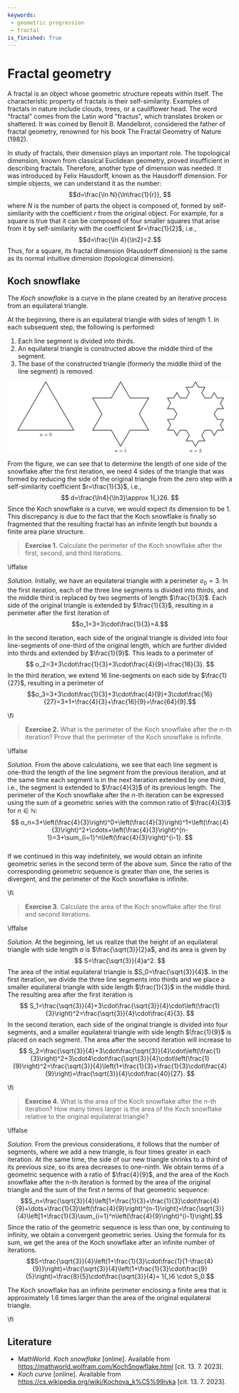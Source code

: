 ```yaml
---
keywords: 
 - geometric progression
 - fractal
is_finished: True
---
```


# Fractal geometry 

A fractal is an object whose geometric structure repeats within itself. The
characteristic property of fractals is their self-similarity. Examples
of fractals in nature include clouds, trees, or a cauliflower
head. The word "fractal" comes from the Latin word "fractus", which
translates broken or shattered. It was coined by Benoit B. Mandelbrot,
considered the father of fractal geometry, renowned for
his book The Fractal Geometry of Nature (1982). 

In study of fractals, their dimension plays an important role. The
topological dimension, known from classical Euclidean geometry, proved
insufficient in describing fractals. Therefore, another type of
dimension was needed. It was introduced by Felix Hausdorff, known as
the Hausdorff dimension. For simple objects, we can understand it as
the number:
$$d=\frac{\ln N}{\ln\frac{1}{r}}, $$
where $N$ is the number of parts the object is composed of, formed by
self-similarity with the coefficient $r$ from the
original object. For example, for a square is true that it can be
composed of four smaller squares that arise from it by
self-similarity with the coefficient $r=\frac{1}{2}$, i.e.,
$$d=\frac{\ln 4}{\ln2}=2.$$
Thus, for a square, its fractal dimension (Hausdorff dimension) is the
same as its normal intuitive dimension (topological dimension).

## Koch snowflake

The *Koch snowflake* is a curve in the plane created by an iterative
process from an equilateral triangle.

At the beginning, there is an equilateral triangle with sides of
length 1. In each subsequent step, the following is performed:


1. Each line segment is divided into thirds.
2. An equilateral triangle is constructed above the middle third of the segment.
3. The base of the constructed triangle (formerly the middle third of
   the line segment) is removed.

![First iterations of Koch snowflake](math4you_00007.svg)

From the figure, we can see that to determine the length of one side
of the snowflake after the first iteration, we need 4 sides of the
triangle that was formed by reducing the side of the original triangle
from the zero step with a self-similarity coefficient $r=\frac{1}{3}$,
i.e.,
$$
d=\frac{\ln4}{\ln3}\approx 1{,}26.
$$
Since the Koch snowflake is a curve, we would expect its dimension to be
$1$. This discrepancy is due to the fact that the Koch snowflake is finally so
fragmented that the resulting fractal has an infinite
length but bounds a finite area plane structure.

> **Exercise 1.** Calculate the perimeter of the Koch snowflake after
> the first, second, and third iterations.

\iffalse

*Solution.* Initially, we have an equilateral triangle with a
perimeter $o_0=3$. In the first iteration, each of the three line
segments is divided into thirds, and the middle third is replaced by
two segments of length $\frac{1}{3}$. Each side of the original
triangle is extended by $\frac{1}{3}$, resulting in a perimeter after
the first iteration of
$$o_1=3+3\cdot\frac{1}{3}=4.$$


In the second iteration, each side of the original triangle is divided
into four line-segments of one-third of the original length, which are
further divided into
thirds and extended by $\frac{1}{9}$. This leads to a perimeter of
$$
o_2=3+3\cdot\frac{1}{3}+3\cdot\frac{4}{9}=\frac{16}{3}.
$$ 
In the third iteration, we extend 16 line-segments on each side
by $\frac{1}{27}$, resulting in  a perimeter of
$$o_3=3+3\cdot\frac{1}{3}+3\cdot\frac{4}{9}+3\cdot\frac{16}{27}=3+1+\frac{4}{3}+\frac{16}{9}=\frac{64}{9}.$$

\fi

> **Exercise 2.** What is the perimeter of the Koch snowflake after the
> $n$-th iteration? Prove that the perimeter of the Koch snowflake
> is infinite.

\iffalse

*Solution.* From the above calculations, we see that each line segment
is one-third the length of the line segment from the previous
iteration, and at the same time each segment is in the next iteration
extended by one third, i.e., the segment is extended to $\frac{4}{3}$
of its previous length. The perimeter of the Koch snowflake after the
$n$-th iteration can be expressed using the sum of a geometric series
with the common ratio of $\frac{4}{3}$ for $n\in\mathbb{N}$:
$$
o_n=3+\left(\frac{4}{3}\right)^0+\left(\frac{4}{3}\right)^1+\left(\frac{4}{3}\right)^2+\cdots+\left(\frac{4}{3}\right)^{n-1}=3+\sum_{i=1}^n\left(\frac{4}{3}\right)^{i-1}.
$$   
If we continued in this way indefinitely, we would obtain an infinite
geometric series in the second term of the above sum. Since the ratio
of the corresponding geometric sequence is greater than one, the
series is divergent, and the perimeter of the Koch snowflake is
infinite.

\fi

> **Exercise 3.** Calculate the area of the Koch snowflake after the
> first and second iterations.

\iffalse

*Solution.* At the beginning, let us realize that the height of an
equilateral triangle with side length $a$ is
$\frac{\sqrt{3}}{2}a$, and its area is given by
$$
S=\frac{\sqrt{3}}{4}a^2.
$$
The area of the initial equilateral triangle is
$S_0=\frac{\sqrt{3}}{4}$. In the first iteration, we divide the three
line segments into thirds and we place a smaller equilateral triangle
with side length $\frac{1}{3}$ in the middle third. The resulting area
after the first iteration is
$$
S_1=\frac{\sqrt{3}}{4}+3\cdot\frac{\sqrt{3}}{4}\cdot\left(\frac{1}{3}\right)^2=\frac{\sqrt{3}}{4}\cdot\frac{4}{3}.
$$ 
In the second iteration, each side of the original triangle is divided
into four segments, and a smaller equilateral triangle with side
length $\frac{1}{9}$ is placed on each segment.
 The area after the second iteration will increase to 
$$
S_2=\frac{\sqrt{3}}{4}+3\cdot\frac{\sqrt{3}}{4}\cdot\left(\frac{1}{3}\right)^2+3\cdot4\cdot\frac{\sqrt{3}}{4}\cdot\left(\frac{1}{9}\right)^2=\frac{\sqrt{3}}{4}\left(1+\frac{1}{3}+\frac{1}{3}\cdot\frac{4}{9}\right)=\frac{\sqrt{3}}{4}\cdot\frac{40}{27}.
$$

\fi

> **Exercise 4.** What is the area of the Koch snowflake after the $n$-th
> iteration? How many times larger is the area of the Koch snowflake
> relative to the original equilateral triangle?

\iffalse

*Solution.* From the previous considerations, it follows that the
number of segments, where we add a new triangle, is four times greater
in each iteration. At the same time, the side of our new triangle
shrinks to a third of its previous size, so its area decreases to
one-ninth.  We obtain terms of a geometric sequence with a ratio of
$\frac{4}{9}$, and the area of the Koch snowflake after the $n$-th
iteration is formed by the area of the original triangle and the sum
of the first $n$ terms of that geometric sequence:
$$S_n=\frac{\sqrt{3}}{4}\left[1+\frac{1}{3}+\frac{1}{3}\cdot\frac{4}{9}+\dots+\frac{1}{3}\left(\frac{4}{9}\right)^{n-1}\right]=\frac{\sqrt{3}}{4}\left[1+\frac{1}{3}\sum_{i=1}^n\left(\frac{4}{9}\right)^{i-1}\right].$$
Since the ratio of the geometric sequence is less than one, by continuing to infinity, we obtain a convergent geometric series. Using the formula for its sum, we get the area of the Koch snowflake after an infinite number of iterations.
$$S=\frac{\sqrt{3}}{4}\left(1+\frac{1}{3}\cdot\frac{1}{1-\frac{4}{9}}\right)=\frac{\sqrt{3}}{4}\left(1+\frac{1}{3}\cdot\frac{9}{5}\right)=\frac{8}{5}\cdot\frac{\sqrt{3}}{4}= 1{,}6 \cdot S_0.$$

The Koch snowflake has an infinite perimeter enclosing a finite area
that is approximately 1.6 times larger than the area of the original
equilateral triangle.

\fi

## Literature

* MathWorld. *Koch snowflake* [online]. Available from <https://mathworld.wolfram.com/KochSnowflake.html> [cit. 13. 7. 2023].
* *Koch curve* [online]. Available from <https://cs.wikipedia.org/wiki/Kochova_k%C5%99ivka> [cit. 13. 7. 2023].
